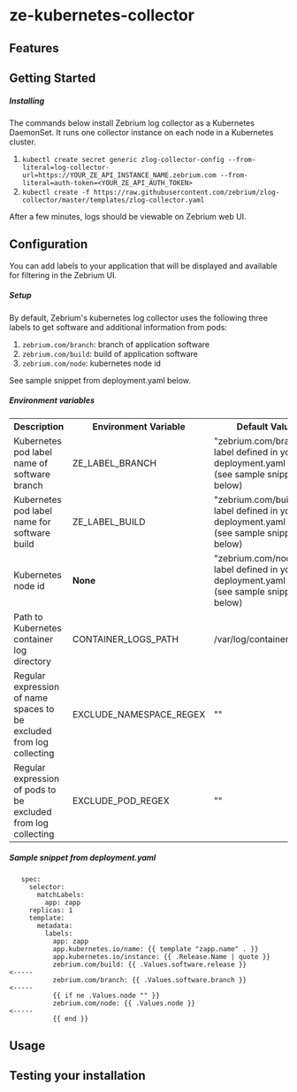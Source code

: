 # ze-kubernetes-collector
## Features
## Getting Started
##### Installing
The commands below install Zebrium log collector as a Kubernetes DaemonSet. It runs one collector instance on each node in a Kubernetes cluster.

1. `kubectl create secret generic zlog-collector-config --from-literal=log-collector-url=https://YOUR_ZE_API_INSTANCE_NAME.zebrium.com --from-literal=auth-token=<YOUR_ZE_API_AUTH_TOKEN>`
2. `kubectl create -f https://raw.githubusercontent.com/zebrium/zlog-collector/master/templates/zlog-collector.yaml`

After a few minutes, logs should be viewable on Zebrium web UI.

## Configuration
You can add labels to your application that will be displayed and available for filtering in the Zebrium UI.
##### Setup
By default, Zebrium's kubernetes log collector uses the following three labels to get software and additional information from pods:
1. `zebrium.com/branch`: branch of application software
2. `zebrium.com/build`: build of application software
3. `zebrium.com/node`: kubernetes node id

See sample snippet from deployment.yaml below.

##### Environment variables
<table>
  <tr>
    <th>Description</th>
    <th>Environment Variable</th>
    <th>Default Value</th>
  </tr>
  <tr>
    <td>Kubernetes pod label name of software branch</td>
    <td>ZE_LABEL_BRANCH</td>
    <td>&quot;zebrium.com/branch&quot; label defined in your deployment.yaml file (see sample snippet below) </td>
  </tr>
  <tr>
    <td>Kubernetes pod label name for software build</td>
    <td>ZE_LABEL_BUILD</td>
    <td>&quot;zebrium.com/build&quot; label defined in your deployment.yaml file (see sample snippet below)</td>
  </tr>
  <tr>
    <td>Kubernetes node id</td>
    <td><b>None</b></td>
    <td>&quot;zebrium.com/node&quot; label defined in your deployment.yaml file (see sample snippet below)</td>
  </tr>
  <tr>
    <td>Path to Kubernetes container log directory </td>
    <td>CONTAINER_LOGS_PATH</td>
    <td>/var/log/containers/*.log</td>
  </tr>
  <tr>
    <td>Regular expression of name spaces to be excluded from log collecting</td>
    <td>EXCLUDE_NAMESPACE_REGEX</td>
    <td>&quot;&quot;</td>
  </tr>
  <tr>
    <td>Regular expression of pods to be excluded from log collecting</td>
    <td>EXCLUDE_POD_REGEX</td>
    <td>&quot;&quot;</td>
  </tr>
</table>

##### Sample snippet from deployment.yaml

```
   spec:
     selector:
       matchLabels:
         app: zapp
     replicas: 1
     template:
       metadata:
         labels:
           app: zapp
           app.kubernetes.io/name: {{ template "zapp.name" . }}
           app.kubernetes.io/instance: {{ .Release.Name | quote }}
           zebrium.com/build: {{ .Values.software.release }}            <-----
           zebrium.com/branch: {{ .Values.software.branch }}            <-----
           {{ if ne .Values.node "" }}
           zebrium.com/node: {{ .Values.node }}                         <-----
           {{ end }}
```

## Usage
## Testing your installation
